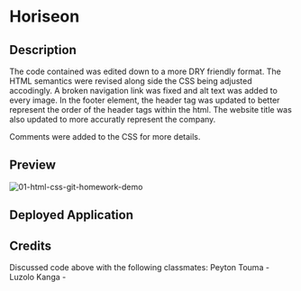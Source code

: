 # Horiseon

## Description

The code contained was edited down to a more DRY friendly format. The HTML semantics were revised along side the CSS being adjusted accodingly. A broken navigation link was fixed and alt text was added to every image. In the footer element, the header tag was updated to better represent the order of the header tags within the html. The website title was also updated to more accuratly represent the company.

Comments were added to the CSS for more details.

## Preview

![01-html-css-git-homework-demo](https://github.com/venasven/horiseon/assets/141704995/5b57e9d8-267e-4448-9b1f-27ed9f28adec)

## Deployed Application

## Credits

Discussed code above with the following classmates:
Peyton Touma -
Luzolo Kanga - 


